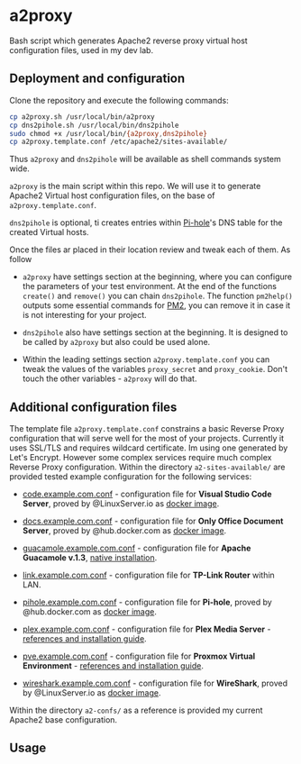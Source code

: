 # a2proxy

Bash script which generates Apache2 reverse proxy virtual host configuration files, used in my dev lab.

## Deployment and configuration

Clone the repository and execute the following commands:

```bash
cp a2proxy.sh /usr/local/bin/a2proxy
cp dns2pihole.sh /usr/local/bin/dns2pihole
sudo chmod +x /usr/local/bin/{a2proxy,dns2pihole}
cp a2proxy.template.conf /etc/apache2/sites-available/
```

Thus `a2proxy` and `dns2pihole` will be available as shell commands system wide.

`a2proxy` is the main script within this repo. We will use it to generate Apache2 Virtual host configuration files, on the base of `a2proxy.template.conf`.

`dns2pihole` is optional, ti creates entries within [Pi-hole](https://pi-hole.net/)'s DNS table for the created Virtual hosts.

Once the files ar placed in their location review and tweak each of them. As follow

* `a2proxy` have settings section at the beginning, where you can configure the parameters of your test environment. At the end of the functions `create()` and `remove()` you can chain `dns2pihole`. The function `pm2help()` outputs some essential commands for [PM2](https://pm2.keymetrics.io/), you can remove it in case it is not interesting for your project.

* `dns2pihole` also have settings section at the beginning. It is designed to be called by `a2proxy` but also could be used alone.

* Within the leading settings section `a2proxy.template.conf` you can tweak the values of the variables `proxy_secret` and `proxy_cookie`. Don't touch the other variables - `a2proxy` will do that.

## Additional configuration files

The template file `a2proxy.template.conf` constrains a basic Reverse Proxy configuration that will serve well for the most of your projects. Currently it uses SSL/TLS and requires wildcard certificate. Im using one generated by Let's Encrypt. However some complex services require much complex Reverse Proxy configuration. Within the directory `a2-sites-available/` are provided tested example configuration for the following services:

* [code.example.com.conf](./a2-sites-available/code.example.com.conf) - configuration file for **Visual Studio Code Server**, proved by @LinuxServer.io as [docker image](https://docs.linuxserver.io/images/docker-code-server).

* [docs.example.com.conf](./a2-sites-available/docs.example.com.conf) - configuration file for **Only Office Document Server**, proved by @hub.docker.com as [docker image](https://hub.docker.com/r/onlyoffice/documentserver).

* [guacamole.example.com.conf](./a2-sites-available/guacamole.example.com.conf) - configuration file for **Apache Guacamole v.1.3**, [native installation](https://guacamole.apache.org/releases/).

* [link.example.com.conf](./a2-sites-available/link.example.com.conf) - configuration file for **TP-Link Router** within LAN.

* [pihole.example.com.conf](./a2-sites-available/pihole.example.com.conf) - configuration file for **Pi-hole**, proved by @hub.docker.com as [docker image](https://hub.docker.com/r/pihole/pihole).

* [plex.example.com.conf](./a2-sites-available/plex.example.com.conf) - configuration file for **Plex Media Server** - [references and installation guide](https://wiki.szs.space/wiki/Plex_Media_Server_on_Ubuntu_20.04).

* [pve.example.com.conf](./a2-sites-available/pve.example.com.conf) - configuration file for **Proxmox Virtual Environment** - [references and installation guide](https://wiki.szs.space/wiki/Proxmox_Reference_Manual).

* [wireshark.example.com.conf](./a2-sites-available/wireshark.example.com.conf) - configuration file for **WireShark**, proved by @LinuxServer.io as [docker image](https://docs.linuxserver.io/images/docker-wireshark).

Within the directory `a2-confs/` as a reference is provided my current Apache2 base configuration.

## Usage
